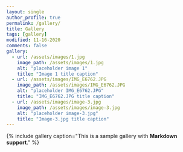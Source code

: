 ```yaml
---
layout: single
author_profile: true
permalink: /gallery/
title: Gallery
tags: [gallery]
modified: 11-16-2020
comments: false
gallery:
  - url: /assets/images/1.jpg
    image_path: /assets/images/1.jpg
    alt: "placeholder image 1"
    title: "Image 1 title caption"
  - url: /assets/images/IMG_E6762.JPG
    image_path: /assets/images/IMG_E6762.JPG
    alt: "placeholder IMG_E6762.JPG"
    title: "IMG_E6762.JPG title caption"
  - url: /assets/images/image-3.jpg
    image_path: /assets/images/image-3.jpg
    alt: "placeholder image-3.jpg"
    title: "Image-3.jpg title caption" 
---
```


{% include gallery caption="This is a sample gallery with **Markdown support**." %}

